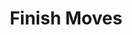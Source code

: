 ---
tag: m0400
codes:
- M400
title: Finish Moves
long: This command causes all GCode processing to pause and wait in a loop until all
  moves in the planner are completed.
notes: 
parameters: 
example:
- pre: Wait for moves to finish before turning off the spindle
  code:
  - M400
  - M5    ; Without M400 this happens too soon
examples: 
---